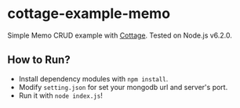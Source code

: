 # cottage-example-memo

Simple Memo CRUD example with [Cottage](http://github.com/therne/cottage). Tested on Node.js v6.2.0.

## How to Run?

 - Install dependency modules with `npm install`.
 - Modify `setting.json` for set your mongodb url and server's port.
 - Run it with `node index.js`!